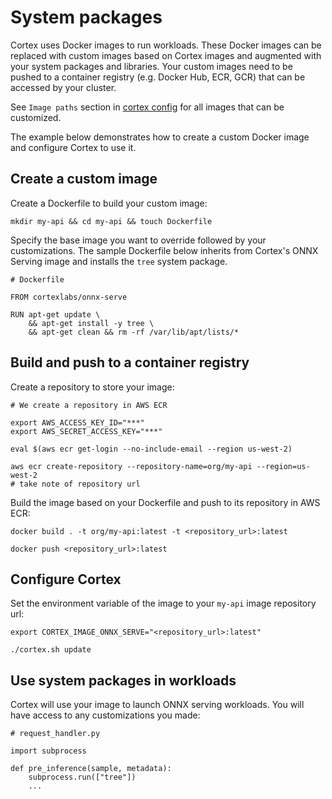 # System packages

Cortex uses Docker images to run workloads. These Docker images can be replaced with custom images based on Cortex images and augmented with your system packages and libraries. Your custom images need to be pushed to a container registry (e.g. Docker Hub, ECR, GCR) that can be accessed by your cluster.

See `Image paths` section in [cortex config](../cluster/config.md) for all images that can be customized.

The example below demonstrates how to create a custom Docker image and configure Cortex to use it.

## Create a custom image

Create a Dockerfile to build your custom image:

```
mkdir my-api && cd my-api && touch Dockerfile
```

Specify the base image you want to override followed by your customizations. The sample Dockerfile below inherits from Cortex's ONNX Serving image and installs the `tree` system package.

```
# Dockerfile

FROM cortexlabs/onnx-serve

RUN apt-get update \
    && apt-get install -y tree \
    && apt-get clean && rm -rf /var/lib/apt/lists/*
```

## Build and push to a container registry

Create a repository to store your image:

```
# We create a repository in AWS ECR

export AWS_ACCESS_KEY_ID="***"
export AWS_SECRET_ACCESS_KEY="***"

eval $(aws ecr get-login --no-include-email --region us-west-2)

aws ecr create-repository --repository-name=org/my-api --region=us-west-2
# take note of repository url
```

Build the image based on your Dockerfile and push to its repository in AWS ECR:

```
docker build . -t org/my-api:latest -t <repository_url>:latest

docker push <repository_url>:latest
```

## Configure Cortex

Set the environment variable of the image to your `my-api` image repository url:

```
export CORTEX_IMAGE_ONNX_SERVE="<repository_url>:latest"

./cortex.sh update
```

## Use system packages in workloads

Cortex will use your image to launch ONNX serving workloads. You will have access to any customizations you made:

```
# request_handler.py

import subprocess

def pre_inference(sample, metadata):
    subprocess.run(["tree"])
    ...
```
